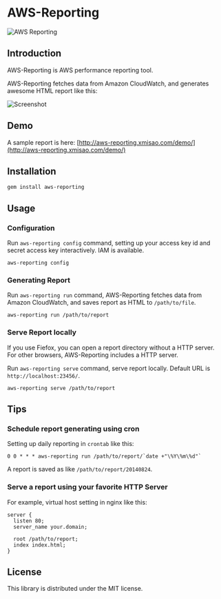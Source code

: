 # AWS-Reporting

![AWS Reporting](http://aws-reporting.xmisao.com/logo.png)

## Introduction

AWS-Reporting is AWS performance reporting tool.

AWS-Reporting fetches data from Amazon CloudWatch, and generates awesome HTML report like this:

![Screenshot](http://aws-reporting.xmisao.com/screenshot.png)

## Demo

A sample report is here: [http://aws-reporting.xmisao.com/demo/](http://aws-reporting.xmisao.com/demo/)

## Installation

~~~~
gem install aws-reporting
~~~~

## Usage

### Configuration

Run `aws-reporting config` command, setting up your access key id and secret access key interactively. IAM is available.

~~~~
aws-reporting config
~~~~

### Generating Report

Run `aws-reporting run` command, AWS-Reporting fetches data from Amazon CloudWatch, and saves report as HTML to `/path/to/file`.

~~~~
aws-reporting run /path/to/report
~~~~

### Serve Report locally

If you use Fiefox, you can open a report directory without a HTTP server.
For other browsers, AWS-Reporting includes a HTTP server.

Run `aws-reporting serve` command, serve report locally.
Default URL is `http://localhost:23456/`.

~~~~
aws-reporting serve /path/to/report
~~~~

## Tips

### Schedule report generating using cron

Setting up daily reporting in `crontab` like this:

~~~~
0 0 * * * aws-reporting run /path/to/report/`date +"\%Y\%m\%d"`
~~~~

A report is saved as like `/path/to/report/20140824`.

### Serve a report using your favorite HTTP Server

For example, virtual host setting in nginx like this:

~~~~
server {
  listen 80;
  server_name your.domain;

  root /path/to/report;
  index index.html;
}
~~~~

## License

This library is distributed under the MIT license.
